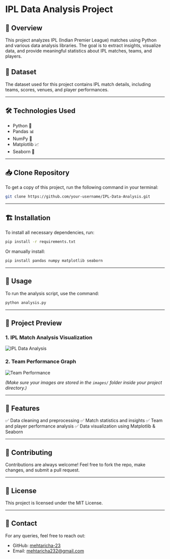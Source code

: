 # IPL Data Analysis Project

## 📌 Overview
This project analyzes IPL (Indian Premier League) matches using Python and various data analysis libraries. The goal is to extract insights, visualize data, and provide meaningful statistics about IPL matches, teams, and players.

## 📂 Dataset
The dataset used for this project contains IPL match details, including teams, scores, venues, and player performances.

---

## 🛠️ Technologies Used
- Python 🐍
- Pandas 📊
- NumPy 🔢
- Matplotlib 📈
- Seaborn 🎨

---

## 📥 Clone Repository
To get a copy of this project, run the following command in your terminal:
```sh
git clone https://github.com/your-username/IPL-Data-Analysis.git
```

---

## 🏗️ Installation
To install all necessary dependencies, run:
```sh
pip install -r requirements.txt
```
Or manually install:
```sh
pip install pandas numpy matplotlib seaborn
```

---

## 🚀 Usage
To run the analysis script, use the command:
```sh
python analysis.py
```

---

## 📸 Project Preview
### **1. IPL Match Analysis Visualization**
![IPL Data Analysis](images/ipl_analysis.png)

### **2. Team Performance Graph**
![Team Performance](images/team_performance.png)

*(Make sure your images are stored in the `images/` folder inside your project directory.)*

---

## 📜 Features
✅ Data cleaning and preprocessing
✅ Match statistics and insights
✅ Team and player performance analysis
✅ Data visualization using Matplotlib & Seaborn

---

## 🤝 Contributing
Contributions are always welcome! Feel free to fork the repo, make changes, and submit a pull request.

---

## 📄 License
This project is licensed under the MIT License.

---

## 💬 Contact
For any queries, feel free to reach out:
- GitHub: [mehtaricha-23](https://github.com/your-username)
- Email: mehtaricha232@gmail.com

